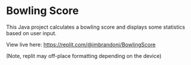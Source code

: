# Bowling Score
This Java project calculates a bowling score and displays some statistics based on user input.

View live here:
https://replit.com/@imbrandonj/BowlingScore

(Note, replit may off-place formatting depending on the device)
